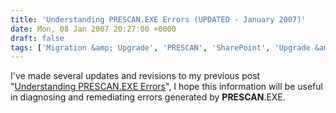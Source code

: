 ```yaml
---
title: 'Understanding PRESCAN.EXE Errors (UPDATED - January 2007)'
date: Mon, 08 Jan 2007 20:27:00 +0000
draft: false
tags: ['Migration &amp; Upgrade', 'PRESCAN', 'SharePoint', 'Upgrade &amp; Migration']
---
```


I've made several updates and revisions to my previous post "[Understanding PRESCAN.EXE Errors](http://blogs.technet.com/wbaer/archive/2006/12/22/prescan-errors-what-they-mean.aspx)", I hope this information will be useful in diagnosing and remediating errors generated by **PRESCAN**.EXE.
